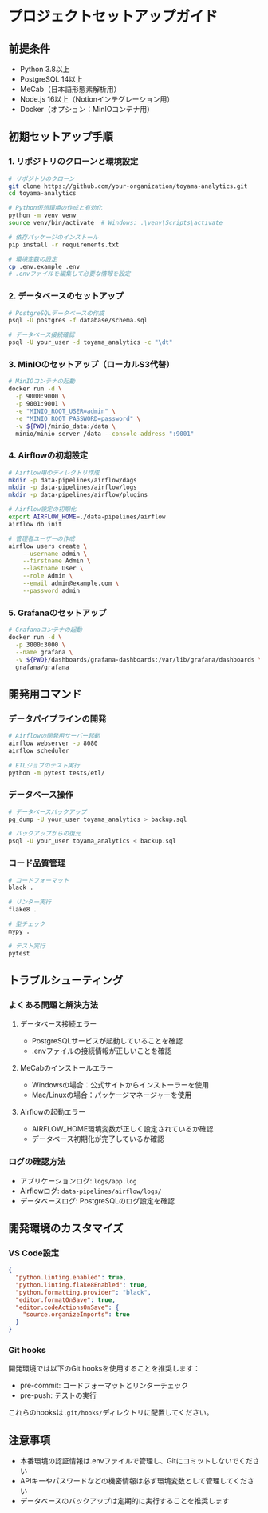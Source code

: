 # プロジェクトセットアップガイド

## 前提条件

- Python 3.8以上
- PostgreSQL 14以上
- MeCab（日本語形態素解析用）
- Node.js 16以上（Notionインテグレーション用）
- Docker（オプション：MinIOコンテナ用）

## 初期セットアップ手順

### 1. リポジトリのクローンと環境設定

```bash
# リポジトリのクローン
git clone https://github.com/your-organization/toyama-analytics.git
cd toyama-analytics

# Python仮想環境の作成と有効化
python -m venv venv
source venv/bin/activate  # Windows: .\venv\Scripts\activate

# 依存パッケージのインストール
pip install -r requirements.txt

# 環境変数の設定
cp .env.example .env
# .envファイルを編集して必要な情報を設定
```

### 2. データベースのセットアップ

```bash
# PostgreSQLデータベースの作成
psql -U postgres -f database/schema.sql

# データベース接続確認
psql -U your_user -d toyama_analytics -c "\dt"
```

### 3. MinIOのセットアップ（ローカルS3代替）

```bash
# MinIOコンテナの起動
docker run -d \
  -p 9000:9000 \
  -p 9001:9001 \
  -e "MINIO_ROOT_USER=admin" \
  -e "MINIO_ROOT_PASSWORD=password" \
  -v ${PWD}/minio_data:/data \
  minio/minio server /data --console-address ":9001"
```

### 4. Airflowの初期設定

```bash
# Airflow用のディレクトリ作成
mkdir -p data-pipelines/airflow/dags
mkdir -p data-pipelines/airflow/logs
mkdir -p data-pipelines/airflow/plugins

# Airflow設定の初期化
export AIRFLOW_HOME=./data-pipelines/airflow
airflow db init

# 管理者ユーザーの作成
airflow users create \
    --username admin \
    --firstname Admin \
    --lastname User \
    --role Admin \
    --email admin@example.com \
    --password admin
```

### 5. Grafanaのセットアップ

```bash
# Grafanaコンテナの起動
docker run -d \
  -p 3000:3000 \
  --name grafana \
  -v ${PWD}/dashboards/grafana-dashboards:/var/lib/grafana/dashboards \
  grafana/grafana
```

## 開発用コマンド

### データパイプラインの開発

```bash
# Airflowの開発用サーバー起動
airflow webserver -p 8080
airflow scheduler

# ETLジョブのテスト実行
python -m pytest tests/etl/
```

### データベース操作

```bash
# データベースバックアップ
pg_dump -U your_user toyama_analytics > backup.sql

# バックアップからの復元
psql -U your_user toyama_analytics < backup.sql
```

### コード品質管理

```bash
# コードフォーマット
black .

# リンター実行
flake8 .

# 型チェック
mypy .

# テスト実行
pytest
```

## トラブルシューティング

### よくある問題と解決方法

1. データベース接続エラー
   - PostgreSQLサービスが起動していることを確認
   - .envファイルの接続情報が正しいことを確認

2. MeCabのインストールエラー
   - Windowsの場合：公式サイトからインストーラーを使用
   - Mac/Linuxの場合：パッケージマネージャーを使用

3. Airflowの起動エラー
   - AIRFLOW_HOME環境変数が正しく設定されているか確認
   - データベース初期化が完了しているか確認

### ログの確認方法

- アプリケーションログ: `logs/app.log`
- Airflowログ: `data-pipelines/airflow/logs/`
- データベースログ: PostgreSQLのログ設定を確認

## 開発環境のカスタマイズ

### VS Code設定

```json
{
  "python.linting.enabled": true,
  "python.linting.flake8Enabled": true,
  "python.formatting.provider": "black",
  "editor.formatOnSave": true,
  "editor.codeActionsOnSave": {
    "source.organizeImports": true
  }
}
```

### Git hooks

開発環境では以下のGit hooksを使用することを推奨します：

- pre-commit: コードフォーマットとリンターチェック
- pre-push: テストの実行

これらのhooksは`.git/hooks/`ディレクトリに配置してください。

## 注意事項

- 本番環境の認証情報は.envファイルで管理し、Gitにコミットしないでください
- APIキーやパスワードなどの機密情報は必ず環境変数として管理してください
- データベースのバックアップは定期的に実行することを推奨します
